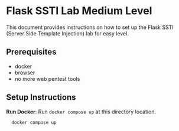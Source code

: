 # Flask SSTI Lab Medium Level

This document provides instructions on how to set up the Flask SSTI (Server Side Template Injection) lab for easy level.

## Prerequisites

- docker
- browser
- no more web pentest tools

## Setup Instructions

**Run Docker**: Run `docker compose up` at this directory location.
```sh
  docker compose up
```